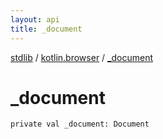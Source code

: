 ```yaml
---
layout: api
title: _document
---
```

[stdlib](../index.html) / [kotlin.browser](index.html) / [_document](_document.html)

# _document

```
private val _document: Document
```
